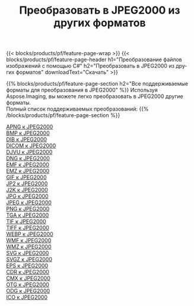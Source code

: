 ﻿---
title: Преобразовать в JPEG2000 из других форматов 
weight: 3920
url: /ru/java/conversion/to/jpeg2000 
lang: ru
langdirlevel: 2
locales: zh-hans,ja,it,ru,de,es,fr,nl,id,lt,pl,pt,vi,tr,ko,zh-hant,ar,hi,th,sv,cs,uk,he
description: Используя Aspose.Imaging, вы можете легко конвертировать в JPEG2000 из других форматов.
---

{{< blocks/products/pf/feature-page-wrap >}}
{{< blocks/products/pf/feature-page-header h1="Преобразование файлов изображений с помощью C#" h2="Преобразовать в JPEG2000 из других форматов" downloadText="Скачать" >}}


{{% blocks/products/pf/feature-page-section  h2="Все поддерживаемые форматы для преобразования в JPEG2000" %}}
Используя Aspose.Imaging, вы можете легко преобразовать в JPEG2000 другие форматы.
<br/>
Полный список поддерживаемых преобразований:
{{% /blocks/products/pf/feature-page-section %}}
<div class="container-fluid productfamilypage bg-gray">
    <div class="convertypes bg-gray agp-content section">
        <div class="container">
		<div class="row other-converters">
		    <div class='col-md-2 other-converter remove-lp remove-rp'><a href="/imaging/ru/java/conversion/apng-to-jpeg2000" >APNG к JPEG2000</a></div>
<div class='col-md-2 other-converter remove-lp remove-rp'><a href="/imaging/ru/java/conversion/bmp-to-jpeg2000" >BMP к JPEG2000</a></div>
<div class='col-md-2 other-converter remove-lp remove-rp'><a href="/imaging/ru/java/conversion/dib-to-jpeg2000" >DIB к JPEG2000</a></div>
<div class='col-md-2 other-converter remove-lp remove-rp'><a href="/imaging/ru/java/conversion/dicom-to-jpeg2000" >DICOM к JPEG2000</a></div>
<div class='col-md-2 other-converter remove-lp remove-rp'><a href="/imaging/ru/java/conversion/djvu-to-jpeg2000" >DJVU к JPEG2000</a></div>
<div class='col-md-2 other-converter remove-lp remove-rp'><a href="/imaging/ru/java/conversion/dng-to-jpeg2000" >DNG к JPEG2000</a></div>
<div class='col-md-2 other-converter remove-lp remove-rp'><a href="/imaging/ru/java/conversion/emf-to-jpeg2000" >EMF к JPEG2000</a></div>
<div class='col-md-2 other-converter remove-lp remove-rp'><a href="/imaging/ru/java/conversion/emz-to-jpeg2000" >EMZ к JPEG2000</a></div>
<div class='col-md-2 other-converter remove-lp remove-rp'><a href="/imaging/ru/java/conversion/gif-to-jpeg2000" >GIF к JPEG2000</a></div>
<div class='col-md-2 other-converter remove-lp remove-rp'><a href="/imaging/ru/java/conversion/jp2-to-jpeg2000" >JP2 к JPEG2000</a></div>
<div class='col-md-2 other-converter remove-lp remove-rp'><a href="/imaging/ru/java/conversion/j2k-to-jpeg2000" >J2K к JPEG2000</a></div>
<div class='col-md-2 other-converter remove-lp remove-rp'><a href="/imaging/ru/java/conversion/jpg-to-jpeg2000" >JPG к JPEG2000</a></div>
<div class='col-md-2 other-converter remove-lp remove-rp'><a href="/imaging/ru/java/conversion/jpeg-to-jpeg2000" >JPEG к JPEG2000</a></div>
<div class='col-md-2 other-converter remove-lp remove-rp'><a href="/imaging/ru/java/conversion/png-to-jpeg2000" >PNG к JPEG2000</a></div>
<div class='col-md-2 other-converter remove-lp remove-rp'><a href="/imaging/ru/java/conversion/tga-to-jpeg2000" >TGA к JPEG2000</a></div>
<div class='col-md-2 other-converter remove-lp remove-rp'><a href="/imaging/ru/java/conversion/tif-to-jpeg2000" >TIF к JPEG2000</a></div>
<div class='col-md-2 other-converter remove-lp remove-rp'><a href="/imaging/ru/java/conversion/tiff-to-jpeg2000" >TIFF к JPEG2000</a></div>
<div class='col-md-2 other-converter remove-lp remove-rp'><a href="/imaging/ru/java/conversion/webp-to-jpeg2000" >WEBP к JPEG2000</a></div>
<div class='col-md-2 other-converter remove-lp remove-rp'><a href="/imaging/ru/java/conversion/wmf-to-jpeg2000" >WMF к JPEG2000</a></div>
<div class='col-md-2 other-converter remove-lp remove-rp'><a href="/imaging/ru/java/conversion/wmz-to-jpeg2000" >WMZ к JPEG2000</a></div>
<div class='col-md-2 other-converter remove-lp remove-rp'><a href="/imaging/ru/java/conversion/svg-to-jpeg2000" >SVG к JPEG2000</a></div>
<div class='col-md-2 other-converter remove-lp remove-rp'><a href="/imaging/ru/java/conversion/svgz-to-jpeg2000" >SVGZ к JPEG2000</a></div>
<div class='col-md-2 other-converter remove-lp remove-rp'><a href="/imaging/ru/java/conversion/eps-to-jpeg2000" >EPS к JPEG2000</a></div>
<div class='col-md-2 other-converter remove-lp remove-rp'><a href="/imaging/ru/java/conversion/cdr-to-jpeg2000" >CDR к JPEG2000</a></div>
<div class='col-md-2 other-converter remove-lp remove-rp'><a href="/imaging/ru/java/conversion/cmx-to-jpeg2000" >CMX к JPEG2000</a></div>
<div class='col-md-2 other-converter remove-lp remove-rp'><a href="/imaging/ru/java/conversion/otg-to-jpeg2000" >OTG к JPEG2000</a></div>
<div class='col-md-2 other-converter remove-lp remove-rp'><a href="/imaging/ru/java/conversion/odg-to-jpeg2000" >ODG к JPEG2000</a></div>
<div class='col-md-2 other-converter remove-lp remove-rp'><a href="/imaging/ru/java/conversion/ico-to-jpeg2000" >ICO к JPEG2000</a></div>
                </div>
        </div>
    </div>
</div>
<br/>

